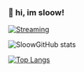 ###  👋 hi, im sloow!

<!--
**sloow001/sloow001** is a ✨ _special_ ✨ repository because its `README.md` (this file) appears on your GitHub profile.

Here are some ideas to get you started:

- 🔭 I’m currently working on ...
- 🌱 I’m currently learning ...
- 👯 I’m looking to collaborate on ...
- 🤔 I’m looking for help with ...
- 💬 Ask me about ...
- 📫 How to reach me: ...
- 😄 Pronouns: ...
- ⚡ Fun fact: ...
-->

[![Streaming](https://img.shields.io/badge/YouTube-FF0000?style=for-the-badge&logo=youtube&logoColor=white)](https://www.youtube.com/channel/UCgHrDK28rJO9JM7YwA7Imkg)

![SloowGitHub stats](https://github-readme-stats.vercel.app/api?username=sloow001&show_icons=true&theme=dracula)

[![Top Langs](https://github-readme-stats.vercel.app/api/top-langs/?username=sloow001&layout=compact)](https://github.com/sloow001?tab=repositories)
